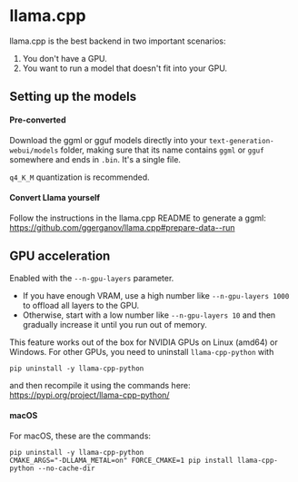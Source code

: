 # llama.cpp

llama.cpp is the best backend in two important scenarios:

1) You don't have a GPU.
2) You want to run a model that doesn't fit into your GPU.

## Setting up the models

#### Pre-converted

Download the ggml or gguf models directly into your `text-generation-webui/models` folder, making sure that its name contains `ggml` or `gguf` somewhere and ends in `.bin`. It's a single file.

`q4_K_M` quantization is recommended.

#### Convert Llama yourself

Follow the instructions in the llama.cpp README to generate a ggml: https://github.com/ggerganov/llama.cpp#prepare-data--run

## GPU acceleration

Enabled with the `--n-gpu-layers` parameter. 

* If you have enough VRAM, use a high number like `--n-gpu-layers 1000` to offload all layers to the GPU. 
* Otherwise, start with a low number like `--n-gpu-layers 10` and then gradually increase it until you run out of memory.

This feature works out of the box for NVIDIA GPUs on Linux (amd64) or Windows. For other GPUs, you need to uninstall `llama-cpp-python` with

```
pip uninstall -y llama-cpp-python
```

and then recompile it using the commands here: https://pypi.org/project/llama-cpp-python/

#### macOS

For macOS, these are the commands:

```
pip uninstall -y llama-cpp-python
CMAKE_ARGS="-DLLAMA_METAL=on" FORCE_CMAKE=1 pip install llama-cpp-python --no-cache-dir
```
